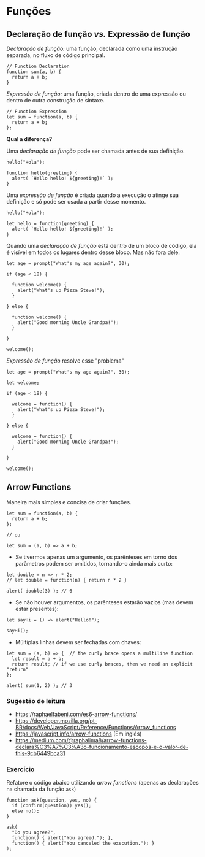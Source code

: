 # Funções

## Declaração de função _vs._ Expressão de função

_Declaração de função:_ uma função, declarada como uma instrução separada, no fluxo de código principal.

```
// Function Declaration
function sum(a, b) {
  return a + b;
}
```

_Expressão de função:_ uma função, criada dentro de uma expressão ou dentro de outra construção de sintaxe.

```
// Function Expression
let sum = function(a, b) {
  return a + b;
};
```

**Qual a diferença?**

Uma _declaração de função_ pode ser chamada antes de sua definição.

```
hello("Hola");

function hello(greeting) {
  alert( `Hello hello! ${greeting}!` );
}
```

Uma _expressão de função_ é criada quando a execução o atinge sua definição e só pode ser usada a partir desse momento.

```
hello("Hola");

let hello = function(greeting) {
  alert( `Hello hello! ${greeting}!` );
}
```

Quando uma _declaração de função_ está dentro de um bloco de código, ela é visível em todos os lugares dentro desse bloco. Mas não fora dele.

```
let age = prompt("What's my age again?", 30);

if (age < 18) {

  function welcome() {
    alert("What's up Pizza Steve!");
  }

} else {

  function welcome() {
    alert("Good morning Uncle Grandpa!");
  }

}

welcome();
```

_Expressão de função_ resolve esse "problema"

```
let age = prompt("What's my age again?", 30);

let welcome;

if (age < 18) {

  welcome = function() {
    alert("What's up Pizza Steve!");
  }

} else {

  welcome = function() {
    alert("Good morning Uncle Grandpa!");
  }

}

welcome();
```

## Arrow Functions

Maneira mais simples e concisa de criar funções.

```
let sum = function(a, b) {
  return a + b;
};

// ou

let sum = (a, b) => a + b;
```

* Se tivermos apenas um argumento, os parênteses em torno dos parâmetros podem ser omitidos, tornando-o ainda mais curto:

```
let double = n => n * 2;
// let double = function(n) { return n * 2 }

alert( double(3) ); // 6
```

* Se não houver argumentos, os parênteses estarão vazios (mas devem estar presentes):

```
let sayHi = () => alert("Hello!");

sayHi();
```

* Múltiplas linhas devem ser fechadas com chaves:

```
let sum = (a, b) => {  // the curly brace opens a multiline function
  let result = a + b;
  return result; // if we use curly braces, then we need an explicit "return"
};

alert( sum(1, 2) ); // 3
```

### Sugestão de leitura

* https://raphaelfabeni.com/es6-arrow-functions/
* https://developer.mozilla.org/pt-BR/docs/Web/JavaScript/Reference/Functions/Arrow_functions
* https://javascript.info/arrow-functions (Em inglês)
* https://medium.com/@raphalima8/arrow-functions-declara%C3%A7%C3%A3o-funcionamento-escopos-e-o-valor-de-this-9cb6449bca31

### Exercício

Refatore o código abaixo utilizando _arrow functions_ (apenas as declarações na chamada da função `ask`)

```
function ask(question, yes, no) {
  if (confirm(question)) yes();
  else no();
}

ask(
  "Do you agree?",
  function() { alert("You agreed."); },
  function() { alert("You canceled the execution."); }
);
```